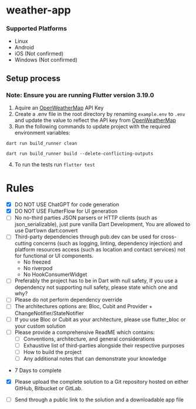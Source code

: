 # weather-app
### Supported Platforms
 - Linux
 - Android
 - iOS (Not confirmed)
 - Windows (Not confirmed)

## Setup process
### Note: Ensure you are running Flutter version 3.19.0
1. Aquire an [OpenWeatherMap](https://openweathermap.org/current) API Key
2. Create a .env file in the root directory by renaming `example.env` to `.env` and update the value to reflect the API key from [OpenWeatherMap](https://openweathermap.org/current)
3. Run the following commands to update project with the required environment variables:

`dart run build_runner clean`

`dart run build_runner build --delete-conflicting-outputs`

4. To run the tests run `flutter test` 

# Rules

- [X] DO NOT USE ChatGPT for code generation
- [X] DO NOT USE FlutterFlow for UI generation
- [ ] No no-third parties JSON parsers or HTTP clients (such as json_serializable), just pure vanilla Dart Development, You are allowed to use Dart’own dart:convert
- [ ] Third-party dependencies through pub.dev can be used for cross-cutting concerns (such as logging, linting, dependency injection) and platform resources access (such as location and contact services) not for functional or UI components.
    * No freezed
    * No riverpod
    * No HookConsumerWidget
- [ ] Preferably the project has to be in Dart with null safety, If you use a dependency not supporting null safety, please state which one and why?
- [ ] Please do not perform dependency override
- [ ] The architectures options are: Bloc, Cubit and Provider + ChangeNotifier/StateNotifier
- [ ] If you use Bloc or Cubit as your architecture, please use flutter_bloc or your custom solution
- [ ] Please provide a comprehensive ReadME which contains:
    - [ ] Conventions, architecture, and general considerations
    - [ ] Exhaustive list of third-parties alongside their respective purposes
    - [ ] How to build the project
    - [ ] Any additional notes that can demonstrate your knowledge

* 7 Days to complete

- [X] Please upload the complete solution to a Git repository hosted on either GitHub, Bitbucket or GitLab.

- [ ] Send through a public link to the solution and a downloadable app file
